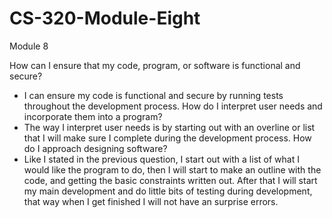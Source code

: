 # CS-320-Module-Eight
Module 8

How can I ensure that my code, program, or software is functional and secure?
  - I can ensure my code is functional and secure by running tests throughout the development process. 
How do I interpret user needs and incorporate them into a program?
   - The way I interpret user needs is by starting out with an overline or list that I will make sure I complete during the development process.
How do I approach designing software?
   - Like I stated in the previous question, I start out with a list of what I would like the program to do, then I will start to make an outline with the code, and getting the basic constraints written out. After that I will start my main development and do little bits of testing during development, that way when I get finished I will not have an surprise errors.

